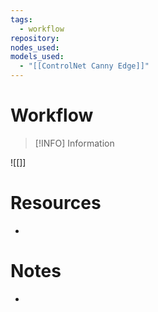 ```yaml
---
tags:
  - workflow
repository: 
nodes_used: 
models_used:
  - "[[ControlNet Canny Edge]]"
---
```

# Workflow

> [!INFO] Information
> 

![[]]

# Resources

- 

# Notes

- 
